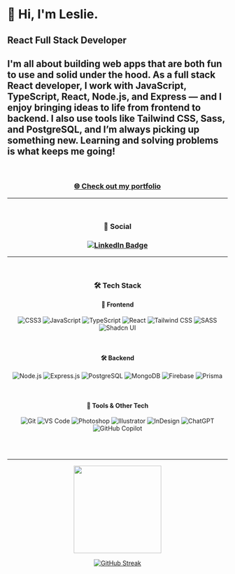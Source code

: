 <h1>👋 Hi, I'm Leslie.</h1>

<h2>React Full Stack Developer</h2>

<h2>I'm all about building web apps that are both fun to use and solid under the hood. As a full stack React developer, I work with JavaScript, TypeScript, React, Node.js, and Express — and I enjoy bringing ideas to life from frontend to backend. I also use tools like Tailwind CSS, Sass, and PostgreSQL, and I’m always picking up something new. Learning and solving problems is what keeps me going!</h2>

<br>

<h3 align="center">
  <a href="https://leslie-lopez-anaya.netlify.app/" target="_blank">
    🌐 Check out my portfolio
  </a>
</h3>
<hr>
<br>

<h3 align="center">
  📱 Social
</h3>
  
<h3 align="center">
  <a href="https://www.linkedin.com/in/leslie-lopez-anaya-1315lcla2125/">
    <img src="https://img.shields.io/badge/%20LinkedIn-0A66C2?style=plastic&logo=linkedin&logoColor=white" alt="LinkedIn Badge"/>
  </a>
</h3>
<hr>
<br>

  <div align="center">
  
### 🛠️ Tech Stack

#### 🧩 Frontend  
![CSS3](https://img.shields.io/badge/CSS3-1572B6?style=plastic&logo=css3&logoColor=white)
![JavaScript](https://img.shields.io/badge/JavaScript-F7DF1E?style=plastic&logo=javascript&logoColor=black)
![TypeScript](https://img.shields.io/badge/TypeScript-3178C6?style=plastic&logo=typescript&logoColor=white)
![React](https://img.shields.io/badge/React-61DAFB?style=plastic&logo=react&logoColor=black)
![Tailwind CSS](https://img.shields.io/badge/Tailwind_CSS-38B2AC?style=plastic&logo=tailwind-css&logoColor=white)
![SASS](https://img.shields.io/badge/SASS-CC6699?style=plastic&logo=sass&logoColor=white)
![Shadcn UI](https://img.shields.io/badge/Shadcn_UI-111827?style=plastic)

<br>

#### 🛠️ Backend  
![Node.js](https://img.shields.io/badge/Node.js-339933?style=plastic&logo=node.js&logoColor=white)
![Express.js](https://img.shields.io/badge/Express.js-000000?style=plastic&logo=express&logoColor=white)
![PostgreSQL](https://img.shields.io/badge/PostgreSQL-4169E1?style=plastic&logo=postgresql&logoColor=white)
![MongoDB](https://img.shields.io/badge/MongoDB-47A248?style=plastic&logo=mongodb&logoColor=white)
![Firebase](https://img.shields.io/badge/Firebase-FFCA28?style=plastic&logo=firebase&logoColor=black)
![Prisma](https://img.shields.io/badge/Prisma-2D3748?style=plastic&logo=prisma&logoColor=white)

<br>

#### 🧰 Tools & Other Tech  
![Git](https://img.shields.io/badge/Git-F05032?style=plastic&logo=git&logoColor=white)
![VS Code](https://img.shields.io/badge/VS_Code-007ACC?style=plastic&logo=visual-studio-code&logoColor=white)
![Photoshop](https://img.shields.io/badge/Photoshop-31A8FF?style=plastic&logo=adobe-photoshop&logoColor=white)
![Illustrator](https://img.shields.io/badge/Illustrator-FF9A00?style=plastic&logo=adobe-illustrator&logoColor=white)
![InDesign](https://img.shields.io/badge/InDesign-FF3366?style=plastic&logo=adobe-indesign&logoColor=white)
![ChatGPT](https://img.shields.io/badge/ChatGPT-00A67E?style=plastic&logo=openai&logoColor=white)
![GitHub Copilot](https://img.shields.io/badge/GitHub_Copilot-181717?style=plastic&logo=githubcopilot&logoColor=white)

<br><br>
<hr>
<p>
  <img height=200 align="center" src="https://github-readme-stats.vercel.app/api/top-langs?username=LeslieLopez25&theme=holi&layout=compact&langs_count=8&card_width=320" />
</p>

[![GitHub Streak](https://streak-stats.demolab.com/?user=LeslieLopez25&theme=holi-theme)](https://git.io/streak-stats)

<!---
LeslieLopez25/LeslieLopez25 is a ✨ special ✨ repository because its `README.md` (this file) appears on your GitHub profile.
You can click the Preview link to take a look at your changes.
--->
